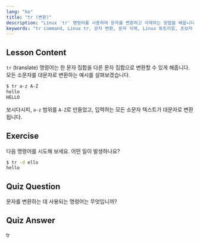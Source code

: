 ```yaml
---
lang: "ko"
title: "tr (변환)"
description: "Linux 'tr' 명령어를 사용하여 문자를 변환하고 삭제하는 방법을 배웁니다. 예제와 연습을 통해 문자 변환을 이해합니다. Linux 여정을 시작하세요!"
keywords: "tr command, Linux tr, 문자 변환, 문자 삭제, Linux 튜토리얼, 초보자 Linux, Linux 가이드"
---
```


## Lesson Content

`tr` (translate) 명령어는 한 문자 집합을 다른 문자 집합으로 변환할 수 있게 해줍니다. 모든 소문자를 대문자로 변환하는 예시를 살펴보겠습니다.

```bash
$ tr a-z A-Z
hello
HELLO
```

보시다시피, `a-z` 범위를 `A-Z`로 만들었고, 입력하는 모든 소문자 텍스트가 대문자로 변환됩니다.

## Exercise

다음 명령어를 시도해 보세요. 어떤 일이 발생하나요?

```bash
$ tr -d ello
hello
```

## Quiz Question

문자를 변환하는 데 사용되는 명령어는 무엇입니까?

## Quiz Answer

tr
